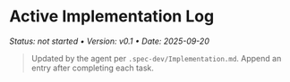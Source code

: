 # Active Implementation Log
_Status: not started • Version: v0.1 • Date: 2025-09-20_

> Updated by the agent per `.spec-dev/Implementation.md`. Append an entry
> after completing each task.

<!-- Example entry format (to be replaced by real entries):
## T-001 — Add registration endpoint
**When**: 2025-09-20
**Change Ref**: <commit>
**Status**: done
**Notes**: Added tests and docs; telemetry emits `users.register.success`.
-->
